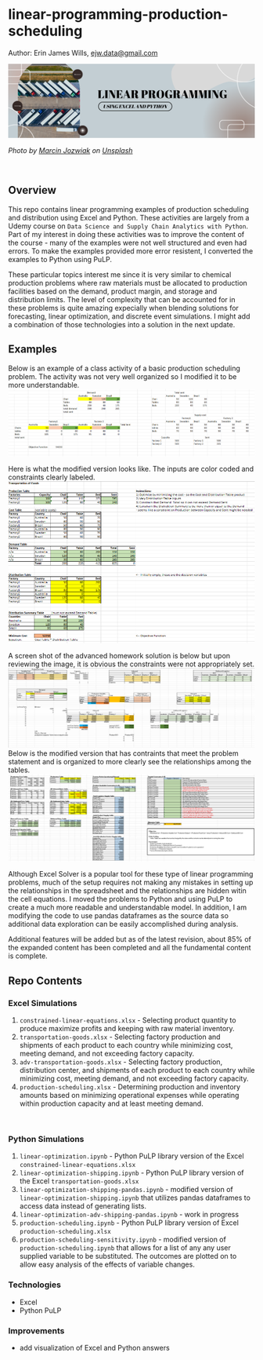 # linear-programming-production-scheduling

Author:  Erin James Wills, ejw.data@gmail.com  

![Linear Programming](./images/linear-programming.png)  

<cite>Photo by <a href="https://unsplash.com/@marcinjozwiak?utm_source=unsplash&utm_medium=referral&utm_content=creditCopyText">Marcin Jozwiak</a> on <a href="https://unsplash.com/s/photos/logistics?utm_source=unsplash&utm_medium=referral&utm_content=creditCopyText">Unsplash</a></cite>

<br>

## Overview  
This repo contains linear programming examples of production scheduling and distribution using Excel and Python.  These activities are largely from a Udemy course on `Data Science and Supply Chain Analytics with Python`.  Part of my interest in doing these activities was to improve the content of the course - many of the examples were not well structured and even had errors.   To make the examples provided more error resistent, I converted the examples to Python using PuLP.    

These particular topics interest me since it is very similar to chemical production problems where raw materials must be allocated to production facilities based on the demand, product margin, and storage and distribution limits.  The level of complexity that can be accounted for in these problems is quite amazing expecially when blending solutions for forecasting, linear optimization, and discrete event simulations.   I might add a combination of those technologies into a solution in the next update.  

## Examples  
Below is an example of a class activity of a basic production scheduling problem.  The activity was not very well organized so I modified it to be more understandable.  
![Original Basic Optimization](./images/original-basic-sceduling.png)  

Here is what the modified version looks like.  The inputs are color coded and constraints clearly labeled.  
![Organized Basic Optimization](./images/organized-basic-sceduling.png)  

A screen shot of the advanced homework solution is below but upon reviewing the image, it is obvious the constraints were not appropriately set.    
![Original Advanced Optimization](./images/original-adv-scheduling.png)   
Below is the modified version that has contraints that meet the problem statement and is organized to more clearly see the relationships among the tables.  
![Organized Advanced Optimization](./images/organized-adv-scheduling.png)  

Although Excel Solver is a popular tool for these type of linear programming problems, much of the setup requires not making any mistakes in setting up the relationships in the spreadsheet and the relationships are hidden witin the cell equations.  I moved the problems to Python and using PuLP to create a much more readable and understandable model.  In addition, I am modifying the code to use pandas dataframes as the source data so additional data exploration can be easily accomplished during analysis.  

Additional features will be added but as of the latest revision, about 85% of the expanded content has been completed and all the fundamental content is complete.  

## Repo Contents  

### Excel Simulations  
1.  `constrained-linear-equations.xlsx` - Selecting product quantity to produce maximize profits and keeping with raw material inventory.
1.  `transportation-goods.xlsx` - Selecting factory production and shipments of each product to each country while minimizing cost, meeting demand, and not exceeding factory capacity.  
1.  `adv-transportation-goods.xlsx` - Selecting factory production, distribution center, and shipments of each product to each country while minimizing cost, meeting demand, and not exceeding factory capacity.  
1.  `production-scheduling.xlsx` - Determining production and inventory amounts based on minimizing operational expenses while operating within production capacity and at least meeting demand.

<br>

### Python Simulations  
1.  `linear-optimization.ipynb` - Python PuLP library version of the Excel `constrained-linear-equations.xlsx`
1.  `linear-optimization-shipping.ipynb` - Python PuLP library version of the Excel `transportation-goods.xlsx`
1.  `linear-optimization-shipping-pandas.ipynb` - modified version of `linear-optimization-shipping.ipynb` that utilizes pandas dataframes to access data instead of generating lists.
1.  `linear-optimization-adv-shipping-pandas.ipynb` - work in progress  
1.  `production-scheduling.ipynb` - Python PuLP library version of Excel `production-scheduling.xlsx`
1.  `production-scheduling-sensitivity.ipynb` - modified version of `production-scheduling.ipynb` that allows for a list of any any user supplied variable to be substituted.  The outcomes are plotted on to allow easy analysis of the effects of variable changes.  
  

### Technologies
* Excel
* Python PuLP
### Improvements
* add visualization of Excel and Python answers
